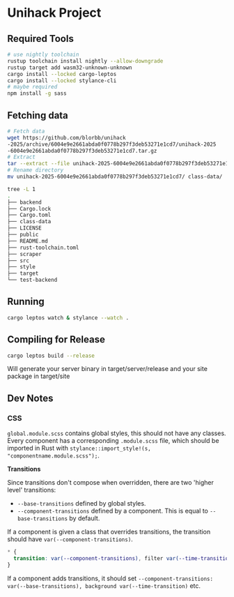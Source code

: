 # Unihack Project

## Required Tools

```sh
# use nightly toolchain
rustup toolchain install nightly --allow-downgrade
rustup target add wasm32-unknown-unknown
cargo install --locked cargo-leptos
cargo install --locked stylance-cli
# maybe required
npm install -g sass
```

## Fetching data
```sh
# Fetch data
wget https://github.com/blorbb/unihack
-2025/archive/6004e9e2661abda0f0778b297f3deb53271e1cd7/unihack-2025
-6004e9e2661abda0f0778b297f3deb53271e1cd7.tar.gz
# Extract
tar --extract --file unihack-2025-6004e9e2661abda0f0778b297f3deb53271e1cd7.tar.gz
# Rename directory
mv unihack-2025-6004e9e2661abda0f0778b297f3deb53271e1cd7/ class-data/
```

```sh
tree -L 1
.
├── backend
├── Cargo.lock
├── Cargo.toml
├── class-data
├── LICENSE
├── public
├── README.md
├── rust-toolchain.toml
├── scraper
├── src
├── style
├── target
└── test-backend
```

## Running

```sh
cargo leptos watch & stylance --watch .
```

## Compiling for Release

```bash
cargo leptos build --release
```

Will generate your server binary in target/server/release and your site package in target/site

## Dev Notes

### CSS

`global.module.scss` contains global styles, this should not have any classes. Every component has a corresponding `.module.scss` file, which should be imported in Rust with `stylance::import_style!(s, "componentname.module.scss");`.

**Transitions**

Since transitions don't compose when overridden, there are two 'higher level' transitions:

- `--base-transitions` defined by global styles.
- `--component-transitions` defined by a component. This is equal to `--base-transitions` by default.

If a component is given a class that overrides transitions, the transition should have `var(--component-transitions)`.

```scss
* {
  transition: var(--component-transitions), filter var(--time-transition);
}
```

If a component adds transitions, it should set `--component-transitions: var(--base-transitions), background var(--time-transition)` etc.
